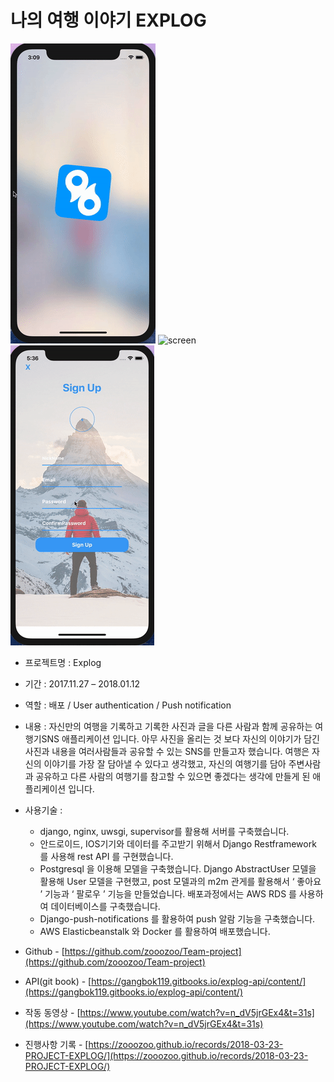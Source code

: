 # 나의 여행 이야기 EXPLOG

![screen](/gif/splash.gif) ![screen](/gif/Main.gif) ![screen](/gif/SignUp.gif)

* 프로젝트명 : Explog
* 기간 : 2017.11.27 – 2018.01.12
* 역할 : 배포 / User authentication / Push notification
* 내용 : 자신만의 여행을 기록하고 기록한 사진과 글을 다른 사람과 함께 공유하는 여행기SNS 애플리케이션 입니다. 아무 사진을 올리는 것 보다 자신의 이야기가 담긴 사진과 내용을 여러사람들과 공유할 수 있는 SNS를 만들고자 했습니다. 여행은 자신의 이야기를 가장 잘 담아낼 수 있다고 생각했고, 자신의 여행기를 담아 주변사람과 공유하고 다른 사람의 여행기를 참고할 수 있으면 좋겠다는 생각에 만들게 된 애플리케이션 입니다.
* 사용기술 :
  * django, nginx, uwsgi, supervisor를 활용해 서버를 구축했습니다.
  * 안드로이드, IOS기기와 데이터를 주고받기 위해서 Django Restframework 를 사용해 rest API 를 구현했습니다.
  * Postgresql 을 이용해 모델을 구축했습니다. Django AbstractUser 모델을 활용해 User 모델을 구현했고,
  post 모델과의 m2m 관게를 활용해서 ‘ 좋아요 ’ 기능과 ‘ 팔로우 ’ 기능을 만들었습니다. 배포과정에서는
  AWS RDS 를 사용하여 데이터베이스를 구축했습니다.
  * Django-push-notifications 를 활용하여 push 알람 기능을 구축했습니다.
  * AWS Elasticbeanstalk 와 Docker 를 활용하여 배포했습니다.

* Github - [https://github.com/zooozoo/Team-project](https://github.com/zooozoo/Team-project)
* API(git book) - [https://gangbok119.gitbooks.io/explog-api/content/](https://gangbok119.gitbooks.io/explog-api/content/)
* 작동 동영상 - [https://www.youtube.com/watch?v=n_dV5jrGEx4&t=31s](https://www.youtube.com/watch?v=n_dV5jrGEx4&t=31s)
* 진행사항 기록 - [https://zooozoo.github.io/records/2018-03-23-PROJECT-EXPLOG/](https://zooozoo.github.io/records/2018-03-23-PROJECT-EXPLOG/)
